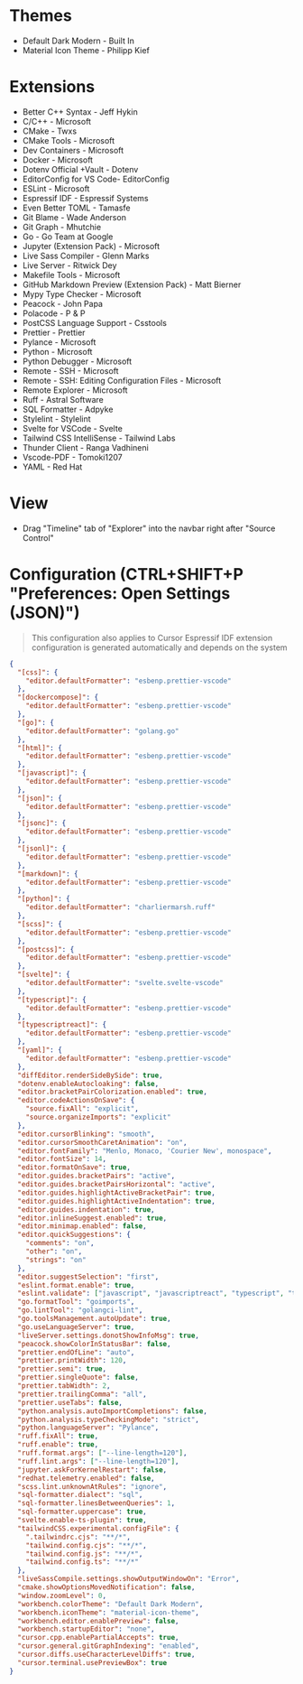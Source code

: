 # Themes

- Default Dark Modern - Built In
- Material Icon Theme - Philipp Kief

# Extensions

- Better C++ Syntax - Jeff Hykin
- C/C++ - Microsoft
- CMake - Twxs
- CMake Tools - Microsoft
- Dev Containers - Microsoft
- Docker - Microsoft
- Dotenv Official +Vault - Dotenv
- EditorConfig for VS Code- EditorConfig
- ESLint - Microsoft
- Espressif IDF - Espressif Systems
- Even Better TOML - Tamasfe
- Git Blame - Wade Anderson
- Git Graph - Mhutchie
- Go - Go Team at Google
- Jupyter (Extension Pack) - Microsoft
- Live Sass Compiler - Glenn Marks
- Live Server - Ritwick Dey
- Makefile Tools - Microsoft
- GitHub Markdown Preview (Extension Pack) - Matt Bierner
- Mypy Type Checker - Microsoft
- Peacock - John Papa
- Polacode - P & P
- PostCSS Language Support - Csstools
- Prettier - Prettier
- Pylance - Microsoft
- Python - Microsoft
- Python Debugger - Microsoft
- Remote - SSH - Microsoft
- Remote - SSH: Editing Configuration Files - Microsoft
- Remote Explorer - Microsoft
- Ruff - Astral Software
- SQL Formatter - Adpyke
- Stylelint - Stylelint
- Svelte for VSCode - Svelte
- Tailwind CSS IntelliSense - Tailwind Labs
- Thunder Client - Ranga Vadhineni
- Vscode-PDF - Tomoki1207
- YAML - Red Hat

# View

- Drag "Timeline" tab of "Explorer" into the navbar right after "Source Control"

# Configuration (CTRL+SHIFT+P "Preferences: Open Settings (JSON)")

> This configuration also applies to Cursor
> Espressif IDF extension configuration is generated automatically and depends on the system

```json
{
  "[css]": {
    "editor.defaultFormatter": "esbenp.prettier-vscode"
  },
  "[dockercompose]": {
    "editor.defaultFormatter": "esbenp.prettier-vscode"
  },
  "[go]": {
    "editor.defaultFormatter": "golang.go"
  },
  "[html]": {
    "editor.defaultFormatter": "esbenp.prettier-vscode"
  },
  "[javascript]": {
    "editor.defaultFormatter": "esbenp.prettier-vscode"
  },
  "[json]": {
    "editor.defaultFormatter": "esbenp.prettier-vscode"
  },
  "[jsonc]": {
    "editor.defaultFormatter": "esbenp.prettier-vscode"
  },
  "[jsonl]": {
    "editor.defaultFormatter": "esbenp.prettier-vscode"
  },
  "[markdown]": {
    "editor.defaultFormatter": "esbenp.prettier-vscode"
  },
  "[python]": {
    "editor.defaultFormatter": "charliermarsh.ruff"
  },
  "[scss]": {
    "editor.defaultFormatter": "esbenp.prettier-vscode"
  },
  "[postcss]": {
    "editor.defaultFormatter": "esbenp.prettier-vscode"
  },
  "[svelte]": {
    "editor.defaultFormatter": "svelte.svelte-vscode"
  },
  "[typescript]": {
    "editor.defaultFormatter": "esbenp.prettier-vscode"
  },
  "[typescriptreact]": {
    "editor.defaultFormatter": "esbenp.prettier-vscode"
  },
  "[yaml]": {
    "editor.defaultFormatter": "esbenp.prettier-vscode"
  },
  "diffEditor.renderSideBySide": true,
  "dotenv.enableAutocloaking": false,
  "editor.bracketPairColorization.enabled": true,
  "editor.codeActionsOnSave": {
    "source.fixAll": "explicit",
    "source.organizeImports": "explicit"
  },
  "editor.cursorBlinking": "smooth",
  "editor.cursorSmoothCaretAnimation": "on",
  "editor.fontFamily": "Menlo, Monaco, 'Courier New', monospace",
  "editor.fontSize": 14,
  "editor.formatOnSave": true,
  "editor.guides.bracketPairs": "active",
  "editor.guides.bracketPairsHorizontal": "active",
  "editor.guides.highlightActiveBracketPair": true,
  "editor.guides.highlightActiveIndentation": true,
  "editor.guides.indentation": true,
  "editor.inlineSuggest.enabled": true,
  "editor.minimap.enabled": false,
  "editor.quickSuggestions": {
    "comments": "on",
    "other": "on",
    "strings": "on"
  },
  "editor.suggestSelection": "first",
  "eslint.format.enable": true,
  "eslint.validate": ["javascript", "javascriptreact", "typescript", "typescriptreact", "html", "vue", "svelte"],
  "go.formatTool": "goimports",
  "go.lintTool": "golangci-lint",
  "go.toolsManagement.autoUpdate": true,
  "go.useLanguageServer": true,
  "liveServer.settings.donotShowInfoMsg": true,
  "peacock.showColorInStatusBar": false,
  "prettier.endOfLine": "auto",
  "prettier.printWidth": 120,
  "prettier.semi": true,
  "prettier.singleQuote": false,
  "prettier.tabWidth": 2,
  "prettier.trailingComma": "all",
  "prettier.useTabs": false,
  "python.analysis.autoImportCompletions": false,
  "python.analysis.typeCheckingMode": "strict",
  "python.languageServer": "Pylance",
  "ruff.fixAll": true,
  "ruff.enable": true,
  "ruff.format.args": ["--line-length=120"],
  "ruff.lint.args": ["--line-length=120"],
  "jupyter.askForKernelRestart": false,
  "redhat.telemetry.enabled": false,
  "scss.lint.unknownAtRules": "ignore",
  "sql-formatter.dialect": "sql",
  "sql-formatter.linesBetweenQueries": 1,
  "sql-formatter.uppercase": true,
  "svelte.enable-ts-plugin": true,
  "tailwindCSS.experimental.configFile": {
    ".tailwindrc.cjs": "**/*",
    "tailwind.config.cjs": "**/*",
    "tailwind.config.js": "**/*",
    "tailwind.config.ts": "**/*"
  },
  "liveSassCompile.settings.showOutputWindowOn": "Error",
  "cmake.showOptionsMovedNotification": false,
  "window.zoomLevel": 0,
  "workbench.colorTheme": "Default Dark Modern",
  "workbench.iconTheme": "material-icon-theme",
  "workbench.editor.enablePreview": false,
  "workbench.startupEditor": "none",
  "cursor.cpp.enablePartialAccepts": true,
  "cursor.general.gitGraphIndexing": "enabled",
  "cursor.diffs.useCharacterLevelDiffs": true,
  "cursor.terminal.usePreviewBox": true
}
```
